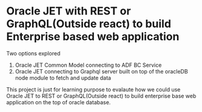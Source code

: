 #  Oracle JET with  REST or GraphQL(Outside react) to build Enterprise based web application
Two options explored
1) Oracle JET Common Model connecting to ADF BC Service
2) Oracle JET connecting to Graphql server built on top of the oracleDB node module to fetch and update data


This project is just for learning purpose to evalaute how we could use Oracle JET to REST or GraphQL(Outside react) to build 
enterprise base web application on the top of oracle database.
